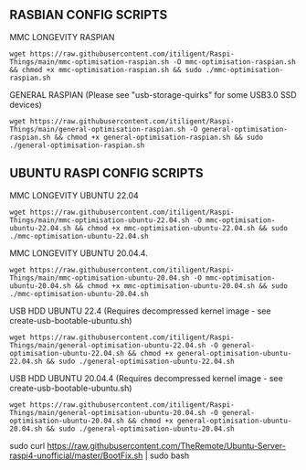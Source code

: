 ## RASBIAN CONFIG SCRIPTS

MMC LONGEVITY RASPIAN 
 
    wget https://raw.githubusercontent.com/itiligent/Raspi-Things/main/mmc-optimisation-raspian.sh -O mmc-optimisation-raspian.sh && chmod +x mmc-optimisation-raspian.sh && sudo ./mmc-optimisation-raspian.sh



GENERAL RASPIAN (Please see "usb-storage-quirks" for some USB3.0 SSD devices)

    wget https://raw.githubusercontent.com/itiligent/Raspi-Things/main/general-optimisation-raspian.sh -O general-optimisation-raspian.sh && chmod +x general-optimisation-raspian.sh && sudo ./general-optimisation-raspian.sh



## UBUNTU RASPI CONFIG SCRIPTS

MMC LONGEVITY UBUNTU 22.04 

    wget https://raw.githubusercontent.com/itiligent/Raspi-Things/main/mmc-optimisation-ubuntu-22.04.sh -O mmc-optimisation-ubuntu-22.04.sh && chmod +x mmc-optimisation-ubuntu-22.04.sh && sudo ./mmc-optimisation-ubuntu-22.04.sh  


MMC LONGEVITY UBUNTU 20.04.4. 

    wget https://raw.githubusercontent.com/itiligent/Raspi-Things/main/mmc-optimisation-ubuntu-20.04.sh -O mmc-optimisation-ubuntu-20.04.sh && chmod +x mmc-optimisation-ubuntu-20.04.sh && sudo ./mmc-optimisation-ubuntu-20.04.sh    
    


USB HDD UBUNTU 22.4 (Requires decompressed kernel image - see create-usb-bootable-ubuntu.sh)

    wget https://raw.githubusercontent.com/itiligent/Raspi-Things/main/general-optimisation-ubuntu-22.04.sh -O general-optimisation-ubuntu-22.04.sh && chmod +x general-optimisation-ubuntu-22.04.sh && sudo ./general-optimisation-ubuntu-22.04.sh


    
USB HDD UBUNTU 20.04.4 (Requires decompressed kernel image - see create-usb-bootable-ubuntu.sh)

    wget https://raw.githubusercontent.com/itiligent/Raspi-Things/main/general-optimisation-ubuntu-20.04.sh -O general-optimisation-ubuntu-20.04.sh && chmod +x general-optimisation-ubuntu-20.04.sh && sudo ./general-optimisation-ubuntu-20.04.sh


sudo curl https://raw.githubusercontent.com/TheRemote/Ubuntu-Server-raspi4-unofficial/master/BootFix.sh | sudo bash



